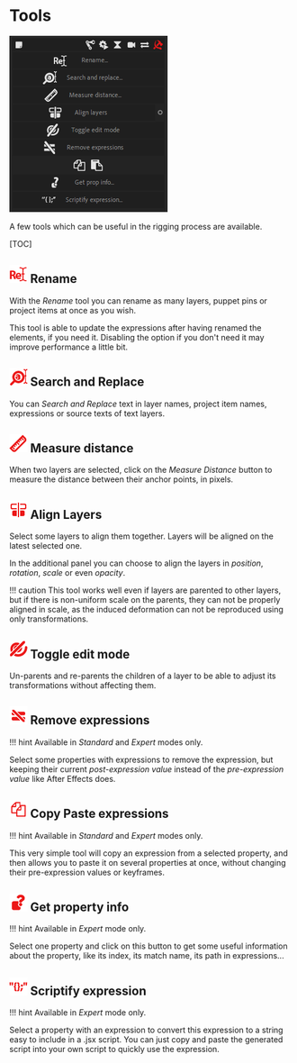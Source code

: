 # Tools

![](img/duik-screenshots/tools-panel.PNG)

A few tools which can be useful in the rigging process are available.

[TOC]

## ![](img/duik-icons/rename_r.png) Rename

With the *Rename* tool you can rename as many layers, puppet pins or project items at once as you wish.

This tool is able to update the expressions after having renamed the elements, if you need it. Disabling the option if you don't need it may improve performance a little bit.

## ![](img/duik-icons/searchreplace_r.png) Search and Replace

You can *Search and Replace* text in layer names, project item names, expressions or source texts of text layers.

## ![](img/duik-icons/measure_r.png) Measure distance

When two layers are selected, click on the *Measure Distance* button to measure the distance between their anchor points, in pixels.

## ![](img/duik-icons/align_r.png) Align Layers

Select some layers to align them together. Layers will be aligned on the latest selected one.

In the additional panel you can choose to align the layers in *position*, *rotation*, *scale* or even *opacity*.

!!! caution
    This tool works well even if layers are parented to other layers, but if there is non-uniform scale on the parents, they can not be properly aligned in scale, as the induced deformation can not be reproduced using only transformations.

## ![](img/duik-icons/unlink_r.png) Toggle edit mode

Un-parents and re-parents the children of a layer to be able to adjust its transformations without affecting them.

## ![](img/duik-icons/removeexpression_r.png) Remove expressions

!!! hint
    Available in _Standard_ and _Expert_ modes only. 

Select some properties with expressions to remove the expression, but keeping their current *post-expression value* instead of the *pre-expression value* like After Effects does.

## ![](img/duik-icons/copy_r.png) Copy Paste expressions

!!! hint
    Available in _Standard_ and _Expert_ modes only. 

This very simple tool will copy an expression from a selected property, and then allows you to paste it on several properties at once, without changing their pre-expression values or keyframes.

## ![](img/duik-icons/propinfo_r.png) Get property info

!!! hint
    Available in _Expert_ mode only.  

Select one property and click on this button to get some useful information about the property, like its index, its match name, its path in expressions...

## ![](img/duik-icons/scriptify_r.png) Scriptify expression

!!! hint
    Available in _Expert_ mode only.  

Select a property with an expression to convert this expression to a string easy to include in a .jsx script. You can just copy and paste the generated script into your own script to quickly use the expression.
